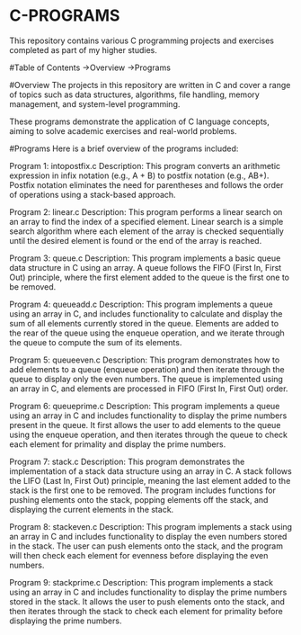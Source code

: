 # C-PROGRAMS
This repository contains various C programming projects and exercises completed as part of my higher studies.


#Table of Contents
->Overview
->Programs


#Overview
The projects in this repository are written in C and cover a range of topics such as data structures, algorithms, file handling, memory management, and system-level programming.

These programs demonstrate the application of C language concepts, aiming to solve academic exercises and real-world problems.


#Programs
Here is a brief overview of the programs included:

Program 1: intopostfix.c
Description: This program converts an arithmetic expression in infix notation (e.g., A + B) to postfix notation (e.g., AB+). Postfix notation eliminates the need for parentheses and follows the order of operations using a stack-based approach.

Program 2: linear.c
Description: This program performs a linear search on an array to find the index of a specified element. Linear search is a simple search algorithm where each element of the array is checked sequentially until the desired element is found or the end of the array is reached.

Program 3: queue.c
Description: This program implements a basic queue data structure in C using an array. A queue follows the FIFO (First In, First Out) principle, where the first element added to the queue is the first one to be removed.

Program 4: queueadd.c
Description: This program implements a queue using an array in C, and includes functionality to calculate and display the sum of all elements currently stored in the queue. Elements are added to the rear of the queue using the enqueue operation, and we iterate through the queue to compute the sum of its elements.

Program 5: queueeven.c
Description: This program demonstrates how to add elements to a queue (enqueue operation) and then iterate through the queue to display only the even numbers. The queue is implemented using an array in C, and elements are processed in FIFO (First In, First Out) order.

Program 6: queueprime.c
Description: This program implements a queue using an array in C and includes functionality to display the prime numbers present in the queue. It first allows the user to add elements to the queue using the enqueue operation, and then iterates through the queue to check each element for primality and display the prime numbers.

Program 7: stack.c
Description: This program demonstrates the implementation of a stack data structure using an array in C. A stack follows the LIFO (Last In, First Out) principle, meaning the last element added to the stack is the first one to be removed. The program includes functions for pushing elements onto the stack, popping elements off the stack, and displaying the current elements in the stack.

Program 8: stackeven.c
Description: This program implements a stack using an array in C and includes functionality to display the even numbers stored in the stack. The user can push elements onto the stack, and the program will then check each element for evenness before displaying the even numbers.

Program 9: stackprime.c
Description: This program implements a stack using an array in C and includes functionality to display the prime numbers stored in the stack. It allows the user to push elements onto the stack, and then iterates through the stack to check each element for primality before displaying the prime numbers.
